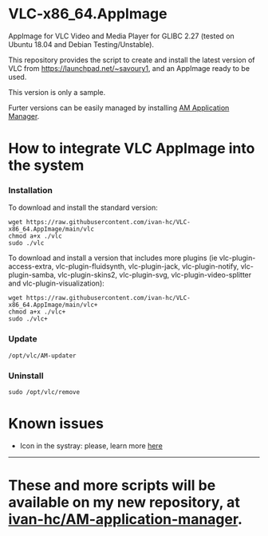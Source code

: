 # VLC-x86_64.AppImage
AppImage for VLC Video and Media Player for GLIBC 2.27 (tested on Ubuntu 18.04 and Debian Testing/Unstable).

This repository provides the script to create and install the latest version of VLC from https://launchpad.net/~savoury1, and an AppImage ready to be used.

This version is only a sample.

Furter versions can be easily managed by installing [AM Application Manager](https://github.com/ivan-hc/AM-application-manager).
# How to integrate VLC AppImage into the system
### Installation
To download and install the standard version:

    wget https://raw.githubusercontent.com/ivan-hc/VLC-x86_64.AppImage/main/vlc
    chmod a+x ./vlc
    sudo ./vlc
To download and install a version that includes more plugins (ie vlc-plugin-access-extra, vlc-plugin-fluidsynth, vlc-plugin-jack, vlc-plugin-notify, vlc-plugin-samba, vlc-plugin-skins2, vlc-plugin-svg, vlc-plugin-video-splitter and vlc-plugin-visualization):

    wget https://raw.githubusercontent.com/ivan-hc/VLC-x86_64.AppImage/main/vlc+
    chmod a+x ./vlc+
    sudo ./vlc+
### Update

    /opt/vlc/AM-updater
### Uninstall

    sudo /opt/vlc/remove
# Known issues
- Icon in the systray: please, learn more [here](https://github.com/ivan-hc/VLC_media_player-x86_64.AppImage/issues/1)

------------------------------------
# These and more scripts will be available on my new repository, at [ivan-hc/AM-application-manager](https://github.com/ivan-hc/AM-application-manager).
